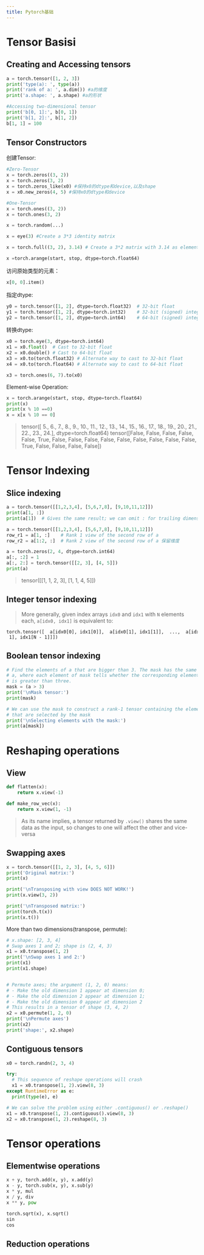 ```yaml
---
title: Pytorch基础
---
```

# Tensor Basisi
## Creating and Accessing tensors
``` Python
a = torch.tensor([1, 2, 3])
print('type(a): ', type(a))
print('rank of a: ', a.dim()) #a的维度
print('a.shape: ', a.shape) #a的形状
```

```Python
#Accessing two-dimensional tensor
print('b[0, 1]:', b[0, 1])
print('b[1, 2]:', b[1, 2])
b[1, 1] = 100
```
## Tensor Constructors
创建Tensor:
```Python
#Zero-Tensor
x = torch.zeros((3, 2))
x = torch.zeros(3, 2)
x = torch.zeros_like(x0) #保持x0的dtype和device,以及shape
x = x0.new_zeros(4, 5) #保持x0的dtype和device

#One-Tensor
x = torch.ones((3, 2))
x = torch.ones(3, 2)

x = torch.random(...)

x = eye(3) #Create a 3*3 identity matrix

x = torch.full((3, 2), 3.14) # Create a 3*2 matrix with 3.14 as elements

x =torch.arange(start, stop, dtype=torch.float64)
```
访问原始类型的元素：
```Python
x[0, 0].item()
```
指定dtype:
```Python
y0 = torch.tensor([1, 2], dtype=torch.float32)  # 32-bit float
y1 = torch.tensor([1, 2], dtype=torch.int32)    # 32-bit (signed) integer
y2 = torch.tensor([1, 2], dtype=torch.int64)    # 64-bit (signed) integer
```
转换dtype:
```Python
x0 = torch.eye(3, dtype=torch.int64)
x1 = x0.float()  # Cast to 32-bit float
x2 = x0.double() # Cast to 64-bit float
x3 = x0.to(torch.float32) # Alternate way to cast to 32-bit float
x4 = x0.to(torch.float64) # Alternate way to cast to 64-bit float

x3 = torch.ones(6, 7).to(x0)
```
Element-wise Operation:
```Python
x = torch.arange(start, stop, dtype=torch.float64)
print(x)
print(x % 10 ==0)
x = x[x % 10 == 0]
```
>tensor([ 5., 6., 7., 8., 9., 10., 11., 12., 13., 14., 15., 16., 17., 18., 19., 20., 21., 22., 23., 24.], dtype=torch.float64) 
>tensor([False, False, False, False, False, True, False, False, False, False, False, False, False, False, False, True, False, False, False, False])

# Tensor Indexing
## Slice indexing
```Python
a = torch.tensor([[1,2,3,4], [5,6,7,8], [9,10,11,12]])
print(a[1, :])
print(a[1])  # Gives the same result; we can omit : for trailing dimensions

a = torch.tensor([[1,2,3,4], [5,6,7,8], [9,10,11,12]])
row_r1 = a[1, :]    # Rank 1 view of the second row of a
row_r2 = a[1:2, :]  # Rank 2 view of the second row of a 保留维度

a = torch.zeros(2, 4, dtype=torch.int64)
a[:, :2] = 1
a[:, 2:] = torch.tensor([[2, 3], [4, 5]])
print(a)
```
>tensor([[1, 1, 2, 3], [1, 1, 4, 5]])
## Integer tensor indexing
>More generally, given index arrays `idx0` and `idx1` with `N` elements each, `a[idx0, idx1]` is equivalent to:

```
torch.tensor([  a[idx0[0], idx1[0]],  a[idx0[1], idx1[1]],  ...,  a[idx0[N - 1], idx1[N - 1]]])
```
## Boolean tensor indexing
```Python
# Find the elements of a that are bigger than 3. The mask has the same shape as
# a, where each element of mask tells whether the corresponding element of a
# is greater than three.
mask = (a > 3)
print('\nMask tensor:')
print(mask)

# We can use the mask to construct a rank-1 tensor containing the elements of a
# that are selected by the mask
print('\nSelecting elements with the mask:')
print(a[mask])
```
# Reshaping operations
## View
```Python
def flatten(x):
    return x.view(-1)

def make_row_vec(x):
    return x.view(1, -1)
```
>As its name implies, a tensor returned by `.view()` shares the same data as the input, so changes to one will affect the other and vice-versa

## Swapping axes
```Python
x = torch.tensor([[1, 2, 3], [4, 5, 6]])
print('Original matrix:')
print(x)

print('\nTransposing with view DOES NOT WORK!')
print(x.view(3, 2))

print('\nTransposed matrix:')
print(torch.t(x))
print(x.t())
```
More than two dimensions(transpose, permute):
```Python
# x.shape: [2, 3, 4]
# Swap axes 1 and 2; shape is (2, 4, 3)
x1 = x0.transpose(1, 2)
print('\nSwap axes 1 and 2:')
print(x1)
print(x1.shape)


# Permute axes; the argument (1, 2, 0) means:
# - Make the old dimension 1 appear at dimension 0;
# - Make the old dimension 2 appear at dimension 1;
# - Make the old dimension 0 appear at dimension 2
# This results in a tensor of shape (3, 4, 2)
x2 = x0.permute(1, 2, 0)
print('\nPermute axes')
print(x2)
print('shape:', x2.shape)
```
## Contiguous tensors
```Python
x0 = torch.randn(2, 3, 4)

try:
  # This sequence of reshape operations will crash
  x1 = x0.transpose(1, 2).view(8, 3)
except RuntimeError as e:
  print(type(e), e)

# We can solve the problem using either .contiguous() or .reshape()
x1 = x0.transpose(1, 2).contiguous().view(8, 3)
x2 = x0.transpose(1, 2).reshape(8, 3)
```
# Tensor operations
 
## Elementwise operations
```Python
x + y, torch.add(x, y), x.add(y)
x - y, torch.sub(x, y), x.sub(y)
x * y, mul
x / y, div
x ** y, pow

torch.sqrt(x), x.sqrt()
sin
cos
```
## Reduction operations
```Python

```